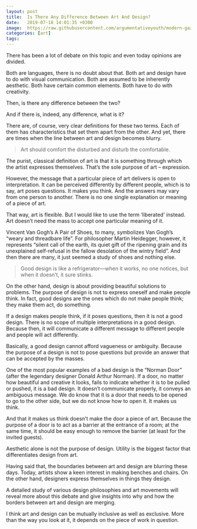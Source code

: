 ```yaml
---
layout: post
title:  Is There Any Difference Between Art And Design?
date:   2019-07-18 14:01:35 +0300
image:  https://raw.githubusercontent.com/argumentativeyouth/modern-gaze/master/assets/img/a-pair-of-shoes-modern-gaze.jpg
categories: [art]
tags:   
---
```


There has been a lot of debate on this topic and even today opinions are divided.

Both are languages, there is no doubt about that. Both art and design have to do with visual communication. Both are assumed to be inherently aesthetic. Both have certain common elements. Both have to do with creativity.

Then, is there any difference between the two?

And if there is, indeed, any difference, what is it?

There are, of course, very clear definitions for these two terms. Each of them has characteristics that set them apart from the other. And yet, there are times when the line between art and design becomes blurry.

> Art should comfort the disturbed and disturb the comfortable.

The purist, classical definition of art is that it is something through which the artist expresses themselves. That’s the sole purpose of art – expression.

However, the message that a particular piece of art delivers is open to interpretation. It can be perceived differently by different people, which is to say, art poses questions. It makes you think. And the answers may vary from one person to another. There is no one single explanation or meaning of a piece of art.

That way, art is flexible. But I would like to use the term ‘liberated’ instead. Art doesn’t need the mass to accept one particular meaning of it.

Vincent Van Gogh’s A Pair of Shoes, to many, symbolizes Van Gogh’s “weary and threadbare life”. For philosopher Martin Heidegger, however, it represents “silent call of the earth, its quiet gift of the ripening grain and its unexplained self-refusal in the fallow desolation of the wintry field”. And then there are many, it just seemed a study of shoes and nothing else.

> Good design is like a refrigerator—when it works, no one notices, but when it doesn’t, it sure stinks.

On the other hand, design is about providing beautiful solutions to problems. The purpose of design is not to express oneself and make people think. In fact, good designs are the ones which do not make people think; they make them act, do something.

If a design makes people think, if it poses questions, then it is not a good design. There is no scope of multiple interpretations in a good design. Because then, it will communicate a different message to different people and people will act differently.

Basically, a good design cannot afford vagueness or ambiguity. Because the purpose of a design is not to pose questions but provide an answer that can be accepted by the masses.

One of the most popular examples of a bad design is the “Norman Door” (after the legendary designer Donald Arthur Norman). If a door, no matter how beautiful and creative it looks, fails to indicate whether it is to be pulled or pushed, it is a bad design. It doesn’t communicate properly, it conveys an ambiguous message. We do know that it is a door that needs to be opened to go to the other side, but we do not know how to open it. It makes us think.

And that it makes us think doesn’t make the door a piece of art. Because the purpose of a door is to act as a barrier at the entrance of a room; at the same time, it should be easy enough to remove the barrier (at least for the invited guests).

Aesthetic alone is not the purpose of design. Utility is the biggest factor that differentiates design from art.

Having said that, the boundaries between art and design are blurring these days. Today, artists show a keen interest in making benches and chairs. On the other hand, designers express themselves in things they design.

A detailed study of various design philosophies and art movements will reveal more about this debate and give insights into why and how the borders between art and design are merging.

I think art and design can be mutually inclusive as well as exclusive. More than the way you look at it, it depends on the piece of work in question.

